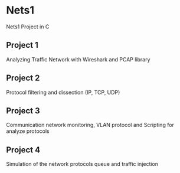 # Nets1
Nets1 Project in C
## Project 1
Analyzing Traffic Network with Wireshark and PCAP library
## Project 2
Protocol filtering and dissection (IP, TCP, UDP)
## Project 3
Communication network monitoring, VLAN protocol and Scripting for analyze protocols
## Project 4
Simulation of the network protocols queue and traffic injection
